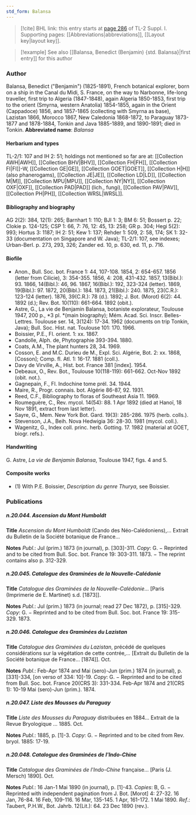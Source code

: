 ```yaml
---
std_form: Balansa
---
```


> [!cite] BHL link: this entry starts at [page 286](https://www.biodiversitylibrary.org/page/33265013) of TL-2 Suppl. I.
> Supporting pages: [[Abbreviations|abbreviations]], [[Layout key|layout key]].

> [!example] See also [[Balansa, Benedict (Benjamin) {std. Balansa}|first entry]] for this author

### Author

Balansa, Benedict ("Benjamin") (1825-1891), French botanical explorer, born on a ship in the Canal du Midi, S. France, on the way to Narbonne, life-long traveller, first trip to Algeria (1847-1848), again Algeria 1850-1853, first trip to the orient (Smyrna, western Anatolia) 1854-1855, again in the Orient (Cappadoce) 1856, and 1857-1865 (collecting with Smyrna as base), Lazistan 1866, Morocco 1867, New Caledonia 1868-1872, to Paraguay 1873-1877 and 1878-1884, Tonkin and Java 1885-1889, and 1890-1891; died in Tonkin. 
**Abbreviated name**: *Balansa*

#### Herbarium and types

TL-2/1: 107 and IH 2: 51; holdings not mentioned so far are at: [[Collection AWH|AWH]], [[Collection BHV|BHV]], [[Collection FH|FH]], [[Collection FI|FI]]-W, [[Collection GE|GE]], [[Collection GOET|GOET]], [[Collection H|H]] (also phanerogams), [[Collection JE|JE]], [[Collection LD|LD]], [[Collection M|M]], [[Collection MPU|MPU]], [[Collection NY|NY]], [[Collection OXF|OXF]], [[Collection PAD|PAD]] (lich., fungi), [[Collection PAV|PAV]], [[Collection PH|PH]], [[Collection WRSL|WRSL]].

#### Bibliography and biography

AG 2(2): 384, 12(1): 265; Barnhart 1: 110; BJI 1: 3; BM 6: 51; Bossert p. 22; Clokie p. 124-125; CSP 1: 66, 7: 76, 12: 45, 13: 258; GR p. 304; Hegi 5(2): 993; Hortus 3: 1187; IH 2: 51; Kew 1: 137; Rehder 1: 509, 2: 58, 174; SK 1: 32-33 (documentation on Singapore and W. Java); TL-2/1: 107, see indexes; Urban-Berl. p. 273, 293, 326; Zander ed. 10, p. 630, ed. 11, p. 716.

#### Biofile

- Anon., Bull. Soc. bot. France 1: 44, 107-108. 1854, 2: 654-657. 1856 (letter from Cilicie), 3: 354-355. 1856, 4: 208, 431-432. 1857, 13(Bibl.): 93. 1866, 14(Bibl.): 46, 96. 1867, 16(Bibl.): 192, 323-324 (letter). 1869, 19(Bibl.): 97. 1872, 20(Bibl.): 184. 1873, 21(Bibl.): 240. 1875, 23(C.R.): 123-124 (letter). 1876, 39(C.R.): 78 (d.). 1892; J. Bot. (Morot) 6(2): 44. 1892 (d.); Rev. Bot. 10(110): 661-664. 1892 (obit.).
- Astre, G., La vie de Benjamin Balansa, botaniste explorateur, Toulouse 1947, 200 p., *3 pl. *(main biography); Mém. Acad. Sci. Inscr. Belles-Lettres. Toulouse ser. 14, 3(124): 17-34. 1962 (documents on trip Tonkin, Java); Bull. Soc. Hist. nat. Toulouse 101: 170. 1966.
- Boissier, P.E., Fl. orient. 1: xx. 1867.
- Candolle, Alph. de, Phytographie 393-394. 1880.
- Coats, A.M., The plant hunters 28, 34. 1969.
- Cosson, E. and M.C. Durieu de M., Expl. Sci. Algérie, Bot. 2: xx. 1868, \[Cosson\]; Comp. fl. Atl. 1: 16-17. 1881 (coll.).
- Davy de Virville, A., Hist. bot. France 381 \[index\]. 1954.
- Debeaux, O., Rev. Bot., Toulouse 10(118-119): 661-662. Oct-Nov 1892 (obit. not.).
- Gagnepain, F., Fl. Indochine tome prél. 34. 1944.
- Maire, R., Progr. connais. bot. Algérie 86-87, 92. 1931.
- Reed, C.F., Bibliography to floras of Southeast Asia 11. 1969.
- Roumeguère, C., Rev. mycol. 14(54): 88. 1 Apr 1892 (died at Hanoï, 18 Nov 1891, extract from last letter).
- Sayre, G., Mem. New York Bot. Gard. 19(3): 285-286. 1975 (herb. colls.).
- Stevenson, J.A., Beih. Nova Hedwigia 36: 28-30. 1981 (mycol. coll.).
- Wagenitz, G., Index coll. princ. herb. Gotting. 17. 1982 (material at GOET, biogr. refs.).

#### Handwriting

G. Astre, *La vie de Benjamin Balansa*, Toulouse 1947, figs. 4 and 5.

#### Composite works

- (1) With P.E. Boissier, *Description du genre Thurya*, see Boissier.

### Publications

##### n.20.044. Ascension du Mont Humboldt

**Title**
*Ascension du Mont Humboldt* (Cando des Néo-Calédoniens),... Extrait du Bulletin de la Société botanique de France...

**Notes**
*Publ*.: Jul (prim.) 1873 (in journal), p. \[303\]-311. *Copy*: G. − Reprinted and to be cited from Bull. Soc. bot. France 19: 303-311. 1873. − The reprint contains also p. 312-329.

##### n.20.045. Catalogue des Graminées de la Nouvelle-Calédonie

**Title**
*Catalogue des Graminées de la Nouvelle-Calédonie*... \[Paris (Imprimerie de E. Martinet) s.d. \[1873\]\].

**Notes**
*Publ*.: Jul (prim.) 1873 (in journal; read 27 Dec 1872), p. \[315\]-329. *Copy*: G. − Reprinted and to be cited from Bull. Soc. bot. France 19: 315-329. 1873.

##### n.20.046. Catalogue des Graminées du Lazistan

**Title**
*Catalogue des Graminées du Lazistan*, précédé de quelques considérations sur la végétation de cette contrée,... \[Extrait du Bulletin de la Société botanique de France... \[1874\]\]. Oct.

**Notes**
*Publ*.: Feb-Apr 1874 and Mai (sero)-Jun (prim.) 1874 (in journal), p. \[331\]-334, \[on verso of 334: 10\]-19. *Copy*: G. − Reprinted and to be cited from Bull. Soc. bot. France 20(CRS 3): 331-334. Feb-Apr 1874 and 21(CRS 1): 10-19 Mai (sero)-Jun (prim.). 1874.

##### n.20.047. Liste des Mousses du Paraguay

**Title**
*Liste des Mousses du Paraguay* distribuées en 1884... Extrait de la Revue Bryologique ... 1885. Oct.

**Notes**
*Publ*.: 1885, p. \[1\]-3. *Copy*: G. − Reprinted and to be cited from Rev. bryol. 1885: 17-19.

##### n.20.048. Catalogue des Graminées de l'Indo-Chine

**Title**
*Catalogue des Graminées de l'Indo-Chine* française... \[Paris (J. Mersch) 1890\]. Oct.

**Notes**
*Publ*.: 16 Jan-1 Mai 1890 (in journal), p. \[1\]-43. *Copies*: B, G. − Reprinted with independent pagination from J. Bot. \[Morot\] 4: 27-32. 16 Jan, 76-84. 16 Feb, 109-116. 16 Mar, 135-145. 1 Apr, 161-172. 1 Mai 1890.
*Ref*.: Taubert, P.H.W., Bot. Jahrb. 12(Lit.): 64. 23 Dec 1890 (rev.).

